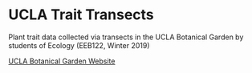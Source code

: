 # UCLA Trait Transects

Plant trait data collected via transects in the UCLA Botanical Garden by students of Ecology (EEB122, Winter 2019)

[UCLA Botanical Garden Website](https://www.botgard.ucla.edu/plan-your-visit/)

